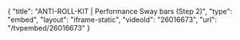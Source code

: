 {
    "title": "ANTI-ROLL-KIT | Performance Sway bars (Step 2)",
    "type": "embed",
    "layout": "iframe-static",
    "videoId": "26016673",
    "url": "\/tvpembed\/26016673"
}